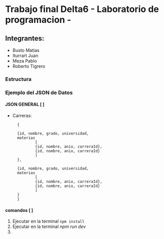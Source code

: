 # Trabajo final Delta6 - Laboratorio de programacion - 
## Integrantes: 
- Busto Matias
- Iturrart Juan
- Meza Pablo
- Roberto Tigrero

### Estructura

### Ejemplo del JSON de Datos
#### JSON GENERAL [ ]
- Carreras: 

        {
    
        {id, nombre, grado, universidad, 
        materias
                [
                {id, nombre, anio, carreraId},
                {id, nombre, anio, carreraId}
                ]
        },

        {id, nombre, grado, universidad, 
        materias 
                [
                {id, nombre, anio, carreraId},
                {id, nombre, anio, carreraId}
                ]
        }
        }

#### comandos [ ]


1. Ejecutar en la terminal ```npm install```
2. Ejecutar en la terminal *npm run dev*
3. 

